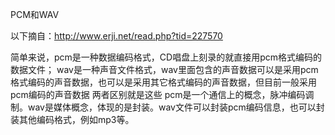 
PCM和WAV

以下摘自：http://www.erji.net/read.php?tid=227570

简单来说，pcm是一种数据编码格式，CD唱盘上刻录的就直接用pcm格式编码的数据文件；
wav是一种声音文件格式，wav里面包含的声音数据可以是采用pcm格式编码的声音数据，也可以是采用其它格式编码的声音数据，但目前一般采用pcm编码的声音数据
两者区别就是这些
pcm是一个通信上的概念，脉冲编码调制。wav是媒体概念，体现的是封装。wav文件可以封装pcm编码信息，也可以封装其他编码格式，例如mp3等。